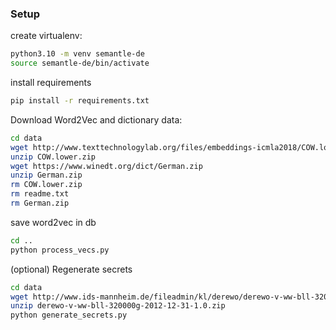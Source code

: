 ### Setup
create virtualenv:
```bash
python3.10 -m venv semantle-de
source semantle-de/bin/activate
```

install requirements
```bash
pip install -r requirements.txt
```

Download Word2Vec and dictionary data:
```bash
cd data
wget http://www.texttechnologylab.org/files/embeddings-icmla2018/COW.lower.zip
unzip COW.lower.zip
wget https://www.winedt.org/dict/German.zip
unzip German.zip
rm COW.lower.zip
rm readme.txt
rm German.zip
```

save word2vec in db
```bash
cd ..
python process_vecs.py
```

(optional) Regenerate secrets
```bash
cd data
wget http://www.ids-mannheim.de/fileadmin/kl/derewo/derewo-v-ww-bll-320000g-2012-12-31-1.0.zip
unzip derewo-v-ww-bll-320000g-2012-12-31-1.0.zip
python generate_secrets.py
```
